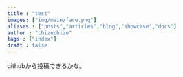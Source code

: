 ```yaml
---
title : "test"
images: ["img/main/face.png"]
aliases : ["posts","articles","blog","showcase","docs"]
author : "chizuchizu"
tags : ["index"]
draft : false
---
```


githubから投稿できるかな。

